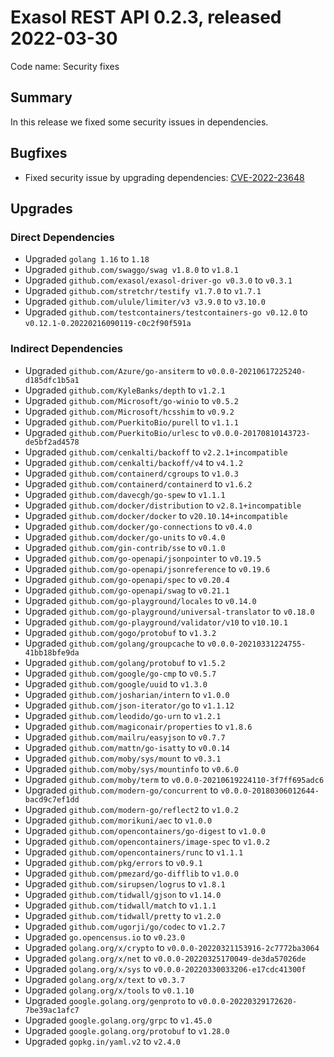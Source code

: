 # Exasol REST API 0.2.3, released 2022-03-30

Code name: Security fixes

## Summary

In this release we fixed some security issues in dependencies.

## Bugfixes

* Fixed security issue by upgrading dependencies: [CVE-2022-23648](https://github.com/advisories/GHSA-crp2-qrr5-8pq7)

## Upgrades

### Direct Dependencies

* Upgraded `golang 1.16` to `1.18`
* Upgraded `github.com/swaggo/swag v1.8.0` to `v1.8.1`
* Upgraded `github.com/exasol/exasol-driver-go v0.3.0` to `v0.3.1`
* Upgraded `github.com/stretchr/testify v1.7.0` to `v1.7.1`
* Upgraded `github.com/ulule/limiter/v3 v3.9.0` to `v3.10.0`
* Upgraded `github.com/testcontainers/testcontainers-go v0.12.0` to `v0.12.1-0.20220216090119-c0c2f90f591a`

### Indirect Dependencies

* Upgraded `github.com/Azure/go-ansiterm` to `v0.0.0-20210617225240-d185dfc1b5a1`
* Upgraded `github.com/KyleBanks/depth` to `v1.2.1`
* Upgraded `github.com/Microsoft/go-winio` to `v0.5.2`
* Upgraded `github.com/Microsoft/hcsshim` to `v0.9.2`
* Upgraded `github.com/PuerkitoBio/purell` to `v1.1.1`
* Upgraded `github.com/PuerkitoBio/urlesc` to `v0.0.0-20170810143723-de5bf2ad4578`
* Upgraded `github.com/cenkalti/backoff` to `v2.2.1+incompatible`
* Upgraded `github.com/cenkalti/backoff/v4` to `v4.1.2`
* Upgraded `github.com/containerd/cgroups` to `v1.0.3`
* Upgraded `github.com/containerd/containerd` to `v1.6.2`
* Upgraded `github.com/davecgh/go-spew` to `v1.1.1`
* Upgraded `github.com/docker/distribution` to `v2.8.1+incompatible`
* Upgraded `github.com/docker/docker` to `v20.10.14+incompatible`
* Upgraded `github.com/docker/go-connections` to `v0.4.0`
* Upgraded `github.com/docker/go-units` to `v0.4.0`
* Upgraded `github.com/gin-contrib/sse` to `v0.1.0`
* Upgraded `github.com/go-openapi/jsonpointer` to `v0.19.5`
* Upgraded `github.com/go-openapi/jsonreference` to `v0.19.6`
* Upgraded `github.com/go-openapi/spec` to `v0.20.4`
* Upgraded `github.com/go-openapi/swag` to `v0.21.1`
* Upgraded `github.com/go-playground/locales` to `v0.14.0`
* Upgraded `github.com/go-playground/universal-translator` to `v0.18.0`
* Upgraded `github.com/go-playground/validator/v10` to `v10.10.1`
* Upgraded `github.com/gogo/protobuf` to `v1.3.2`
* Upgraded `github.com/golang/groupcache` to `v0.0.0-20210331224755-41bb18bfe9da`
* Upgraded `github.com/golang/protobuf` to `v1.5.2`
* Upgraded `github.com/google/go-cmp` to `v0.5.7`
* Upgraded `github.com/google/uuid` to `v1.3.0`
* Upgraded `github.com/josharian/intern` to `v1.0.0`
* Upgraded `github.com/json-iterator/go` to `v1.1.12`
* Upgraded `github.com/leodido/go-urn` to `v1.2.1`
* Upgraded `github.com/magiconair/properties` to `v1.8.6`
* Upgraded `github.com/mailru/easyjson` to `v0.7.7`
* Upgraded `github.com/mattn/go-isatty` to `v0.0.14`
* Upgraded `github.com/moby/sys/mount` to `v0.3.1`
* Upgraded `github.com/moby/sys/mountinfo` to `v0.6.0`
* Upgraded `github.com/moby/term` to `v0.0.0-20210619224110-3f7ff695adc6`
* Upgraded `github.com/modern-go/concurrent` to `v0.0.0-20180306012644-bacd9c7ef1dd`
* Upgraded `github.com/modern-go/reflect2` to `v1.0.2`
* Upgraded `github.com/morikuni/aec` to `v1.0.0`
* Upgraded `github.com/opencontainers/go-digest` to `v1.0.0`
* Upgraded `github.com/opencontainers/image-spec` to `v1.0.2`
* Upgraded `github.com/opencontainers/runc` to `v1.1.1`
* Upgraded `github.com/pkg/errors` to `v0.9.1`
* Upgraded `github.com/pmezard/go-difflib` to `v1.0.0`
* Upgraded `github.com/sirupsen/logrus` to `v1.8.1`
* Upgraded `github.com/tidwall/gjson` to `v1.14.0`
* Upgraded `github.com/tidwall/match` to `v1.1.1`
* Upgraded `github.com/tidwall/pretty` to `v1.2.0`
* Upgraded `github.com/ugorji/go/codec` to `v1.2.7`
* Upgraded `go.opencensus.io` to `v0.23.0`
* Upgraded `golang.org/x/crypto` to `v0.0.0-20220321153916-2c7772ba3064`
* Upgraded `golang.org/x/net` to `v0.0.0-20220325170049-de3da57026de`
* Upgraded `golang.org/x/sys` to `v0.0.0-20220330033206-e17cdc41300f`
* Upgraded `golang.org/x/text` to `v0.3.7`
* Upgraded `golang.org/x/tools` to `v0.1.10`
* Upgraded `google.golang.org/genproto` to `v0.0.0-20220329172620-7be39ac1afc7`
* Upgraded `google.golang.org/grpc` to `v1.45.0`
* Upgraded `google.golang.org/protobuf` to `v1.28.0`
* Upgraded `gopkg.in/yaml.v2` to `v2.4.0`
